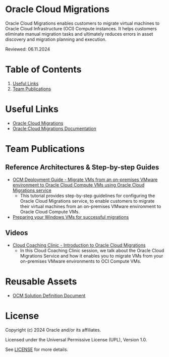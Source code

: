 # Oracle Cloud Migrations
 
Oracle Cloud Migrations enables customers to migrate virtual machines to Oracle Cloud Infrastructure (OCI) Compute instances. It helps customers eliminate manual migration tasks and ultimately reduces errors in asset discovery and migration planning and execution.

Reviewed: 06.11.2024
 
# Table of Contents
 
1. [Useful Links](#useful-links)
2. [Team Publications](#team-publications)
 
# Useful Links

- [Oracle Cloud Migrations](https://www.oracle.com/cloud/compute/virtual-machines/migration/)
- [Oracle Cloud Migrations Documentation](https://docs.oracle.com/en-us/iaas/Content/cloud-migration/home.htm)

# Team Publications

## Reference Architectures & Step-by-step Guides

- [OCM Deployment Guide - Migrate VMs from an on-premises VMware environment to Oracle Cloud Compute VMs using Oracle Cloud Migrations service](https://docs.oracle.com/en/learn/ocm-migrate-on-prem-vm/)
  - This tutorial provides step-by-step guidelines for configuring the Oracle Cloud Migrations service, to enable customers to migrate their virtual machines from an on-premises VMware environment to Oracle Cloud Compute VMs.
- [Preparing your Windows VMs for successful migrations](https://github.com/oracle-devrel/technology-engineering/tree/main/cloud-infrastructure/vmware-solutions/oracle-cloud-migrations/windows-migrations)


## Videos

- [Cloud Coaching Clinic - Introduction to Oracle Cloud Migrations](https://www.youtube.com/watch?v=a1C3vZh5Wno)
  - In this Cloud Coaching Clinic session, we talk about the Oracle Cloud Migrations Service and how it enables you to migrate VMs from your on-premises VMware environments to OCI Compute VMs.

# Reusable Assets

- [OCM Solution Definition Document](https://github.com/oracle-devrel/technology-engineering/tree/main/cloud-infrastructure/vmware-solutions/oracle-cloud-migrations/ocm-solution-definition-document)


 
# License

Copyright (c) 2024 Oracle and/or its affiliates.

Licensed under the Universal Permissive License (UPL), Version 1.0.

See [LICENSE](https://github.com/oracle-devrel/technology-engineering/blob/main/LICENSE) for more details.
